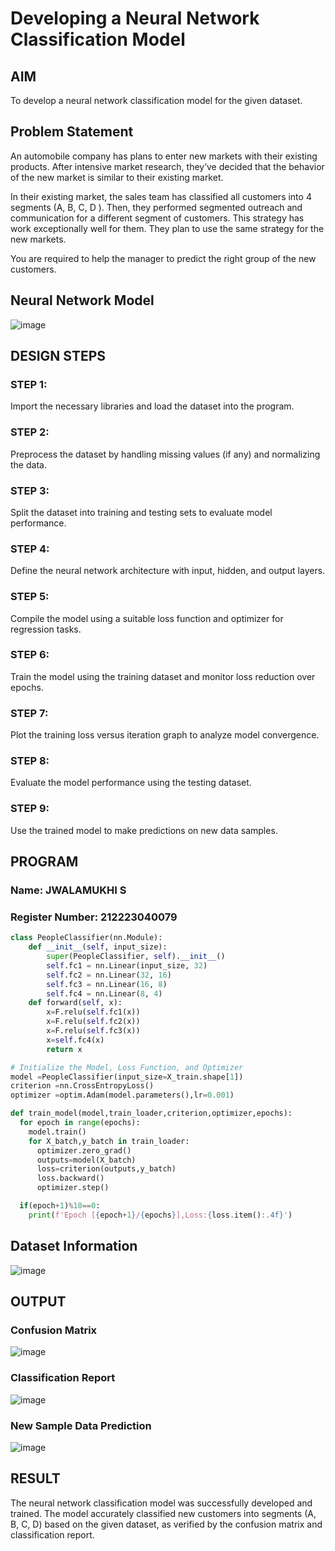 # Developing a Neural Network Classification Model

## AIM

To develop a neural network classification model for the given dataset.

## Problem Statement

An automobile company has plans to enter new markets with their existing products. After intensive market research, they’ve decided that the behavior of the new market is similar to their existing market.

In their existing market, the sales team has classified all customers into 4 segments (A, B, C, D ). Then, they performed segmented outreach and communication for a different segment of customers. This strategy has work exceptionally well for them. They plan to use the same strategy for the new markets.

You are required to help the manager to predict the right group of the new customers.

## Neural Network Model

![image](https://github.com/user-attachments/assets/0f89f3f8-19a9-4724-8f96-392694af040a)

## DESIGN STEPS

### STEP 1:

Import the necessary libraries and load the dataset into the program.

### STEP 2:

Preprocess the dataset by handling missing values (if any) and normalizing the data.

### STEP 3:

Split the dataset into training and testing sets to evaluate model performance.

### STEP 4:

Define the neural network architecture with input, hidden, and output layers.

### STEP 5:

Compile the model using a suitable loss function and optimizer for regression tasks.

### STEP 6:

Train the model using the training dataset and monitor loss reduction over epochs.

### STEP 7:

Plot the training loss versus iteration graph to analyze model convergence.

### STEP 8:

Evaluate the model performance using the testing dataset.

### STEP 9:

Use the trained model to make predictions on new data samples.

## PROGRAM

### Name: JWALAMUKHI S

### Register Number: 212223040079

```python
class PeopleClassifier(nn.Module):
    def __init__(self, input_size):
        super(PeopleClassifier, self).__init__()
        self.fc1 = nn.Linear(input_size, 32)
        self.fc2 = nn.Linear(32, 16)
        self.fc3 = nn.Linear(16, 8)
        self.fc4 = nn.Linear(8, 4)
    def forward(self, x):
        x=F.relu(self.fc1(x))
        x=F.relu(self.fc2(x))
        x=F.relu(self.fc3(x))
        x=self.fc4(x)
        return x
```

```python
# Initialize the Model, Loss Function, and Optimizer
model =PeopleClassifier(input_size=X_train.shape[1])
criterion =nn.CrossEntropyLoss()
optimizer =optim.Adam(model.parameters(),lr=0.001)
```

```python
def train_model(model,train_loader,criterion,optimizer,epochs):
  for epoch in range(epochs):
    model.train()
    for X_batch,y_batch in train_loader:
      optimizer.zero_grad()
      outputs=model(X_batch)
      loss=criterion(outputs,y_batch)
      loss.backward()
      optimizer.step()

  if(epoch+1)%10==0:
    print(f'Epoch [{epoch+1}/{epochs}],Loss:{loss.item():.4f}')
```

## Dataset Information

![image](https://github.com/user-attachments/assets/5daf148d-cf07-4b7b-9cde-b57b1911d42e)

## OUTPUT

### Confusion Matrix

![image](https://github.com/user-attachments/assets/7bb9e2eb-632f-4f3c-9e64-bc65a77e6cdb)

### Classification Report

![image](https://github.com/user-attachments/assets/f368dfd8-e2dc-49d0-b05b-2edad180802a)

### New Sample Data Prediction

![image](https://github.com/user-attachments/assets/38d307f7-b4fa-440f-9cc2-11b9fcc0baec)

## RESULT

The neural network classification model was successfully developed and trained. The model accurately classified new customers into segments (A, B, C, D) based on the given dataset, as verified by the confusion matrix and classification report.
